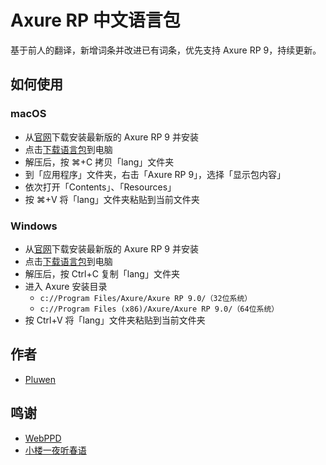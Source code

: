 # Axure RP 中文语言包
基于前人的翻译，新增词条并改进已有词条，优先支持 Axure RP 9，持续更新。

## 如何使用

### macOS
* 从[官网](https://www.axure.com/)下载安装最新版的 Axure RP 9 并安装
* 点击[下载语言包](https://github.com/pluwen/axure-rp-cn-lang/archive/master.zip)到电脑
* 解压后，按 ⌘+C 拷贝「lang」文件夹
* 到「应用程序」文件夹，右击「Axure RP 9」，选择「显示包内容」
* 依次打开「Contents」、「Resources」
* 按 ⌘+V 将「lang」文件夹粘贴到当前文件夹

### Windows
* 从[官网](https://www.axure.com/)下载安装最新版的 Axure RP 9 并安装
* 点击[下载语言包](https://github.com/pluwen/axure-rp-cn-lang/archive/master.zip)到电脑
* 解压后，按 Ctrl+C 复制「lang」文件夹
* 进入 Axure 安装目录
  * ``c://Program Files/Axure/Axure RP 9.0/（32位系统）``
  * ``c://Program Files (x86)/Axure/Axure RP 9.0/（64位系统）``
* 按 Ctrl+V 将「lang」文件夹粘贴到当前文件夹

## 作者
* [Pluwen](https://twitter.com/pluwen)

## 鸣谢
* [WebPPD](http://www.axure.org/thread-16312-1-1.html)
* [小楼一夜听春语](http://www.chanpinban.com)